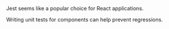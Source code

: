 Jest seems like a popular choice for React applications.

Writing unit tests for components can help prevent regressions.